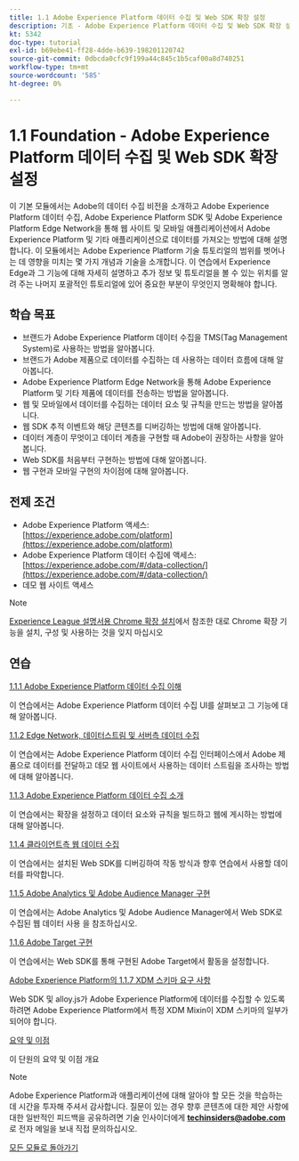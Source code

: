```yaml
---
title: 1.1 Adobe Experience Platform 데이터 수집 및 Web SDK 확장 설정
description: 기초 - Adobe Experience Platform 데이터 수집 및 Web SDK 확장 설정
kt: 5342
doc-type: tutorial
exl-id: b69ebe41-ff28-4dde-b639-198201120742
source-git-commit: 0dbcda0cfc9f199a44c845c1b5caf00a8d740251
workflow-type: tm+mt
source-wordcount: '585'
ht-degree: 0%

---
```


# 1.1 Foundation - Adobe Experience Platform 데이터 수집 및 Web SDK 확장 설정

이 기본 모듈에서는 Adobe의 데이터 수집 비전을 소개하고 Adobe Experience Platform 데이터 수집, Adobe Experience Platform SDK 및 Adobe Experience Platform Edge Network을 통해 웹 사이트 및 모바일 애플리케이션에서 Adobe Experience Platform 및 기타 애플리케이션으로 데이터를 가져오는 방법에 대해 설명합니다. 이 모듈에서는 Adobe Experience Platform 기술 튜토리얼의 범위를 벗어나는 데 영향을 미치는 몇 가지 개념과 기술을 소개합니다. 이 연습에서 Experience Edge과 그 기능에 대해 자세히 설명하고 추가 정보 및 튜토리얼을 볼 수 있는 위치를 알려 주는 나머지 포괄적인 튜토리얼에 있어 중요한 부분이 무엇인지 명확해야 합니다.

## 학습 목표

- 브랜드가 Adobe Experience Platform 데이터 수집을 TMS(Tag Management System)로 사용하는 방법을 알아봅니다.
- 브랜드가 Adobe 제품으로 데이터를 수집하는 데 사용하는 데이터 흐름에 대해 알아봅니다.
- Adobe Experience Platform Edge Network을 통해 Adobe Experience Platform 및 기타 제품에 데이터를 전송하는 방법을 알아봅니다.
- 웹 및 모바일에서 데이터를 수집하는 데이터 요소 및 규칙을 만드는 방법을 알아봅니다.
- 웹 SDK 추적 이벤트와 해당 콘텐츠를 디버깅하는 방법에 대해 알아봅니다.
- 데이터 계층이 무엇이고 데이터 계층을 구현할 때 Adobe이 권장하는 사항을 알아봅니다.
- Web SDK를 처음부터 구현하는 방법에 대해 알아봅니다.
- 웹 구현과 모바일 구현의 차이점에 대해 알아봅니다.

## 전제 조건

- Adobe Experience Platform 액세스: [https://experience.adobe.com/platform](https://experience.adobe.com/platform)
- Adobe Experience Platform 데이터 수집에 액세스: [https://experience.adobe.com/#/data-collection/](https://experience.adobe.com/#/data-collection/)
- 데모 웹 사이트 액세스

>[!NOTE]
>
>[Experience League 설명서용 Chrome 확장 설치](../../gettingstarted/gettingstarted/ex1.md)에서 참조한 대로 Chrome 확장 기능을 설치, 구성 및 사용하는 것을 잊지 마십시오

## 연습

[1.1.1 Adobe Experience Platform 데이터 수집 이해](./ex1.md)

이 연습에서는 Adobe Experience Platform 데이터 수집 UI를 살펴보고 그 기능에 대해 알아봅니다.

[1.1.2 Edge Network, 데이터스트림 및 서버측 데이터 수집](./ex2.md)

이 연습에서는 Adobe Experience Platform 데이터 수집 인터페이스에서 Adobe 제품으로 데이터를 전달하고 데모 웹 사이트에서 사용하는 데이터 스트림을 조사하는 방법에 대해 알아봅니다.

[1.1.3 Adobe Experience Platform 데이터 수집 소개](./ex3.md)

이 연습에서는 확장을 설정하고 데이터 요소와 규칙을 빌드하고 웹에 게시하는 방법에 대해 알아봅니다.

[1.1.4 클라이언트측 웹 데이터 수집](./ex4.md)

이 연습에서는 설치된 Web SDK를 디버깅하여 작동 방식과 향후 연습에서 사용할 데이터를 파악합니다.

[1.1.5 Adobe Analytics 및 Adobe Audience Manager 구현](./ex5.md)

이 연습에서는 Adobe Analytics 및 Adobe Audience Manager에서 Web SDK로 수집된 웹 데이터 사용 을 참조하십시오.

[1.1.6 Adobe Target 구현](./ex6.md)

이 연습에서는 Web SDK를 통해 구현된 Adobe Target에서 활동을 설정합니다.

[Adobe Experience Platform의 1.1.7 XDM 스키마 요구 사항](./ex7.md)

Web SDK 및 alloy.js가 Adobe Experience Platform에 데이터를 수집할 수 있도록 하려면 Adobe Experience Platform에서 특정 XDM Mixin이 XDM 스키마의 일부가 되어야 합니다.

[요약 및 이점](./summary.md)

이 단원의 요약 및 이점 개요

>[!NOTE]
>
>Adobe Experience Platform과 애플리케이션에 대해 알아야 할 모든 것을 학습하는 데 시간을 투자해 주셔서 감사합니다. 질문이 있는 경우 향후 콘텐츠에 대한 제안 사항에 대한 일반적인 피드백을 공유하려면 기술 인사이더에게 **techinsiders@adobe.com**&#x200B;로 전자 메일을 보내 직접 문의하십시오.

[모든 모듈로 돌아가기](../../../overview.md)
